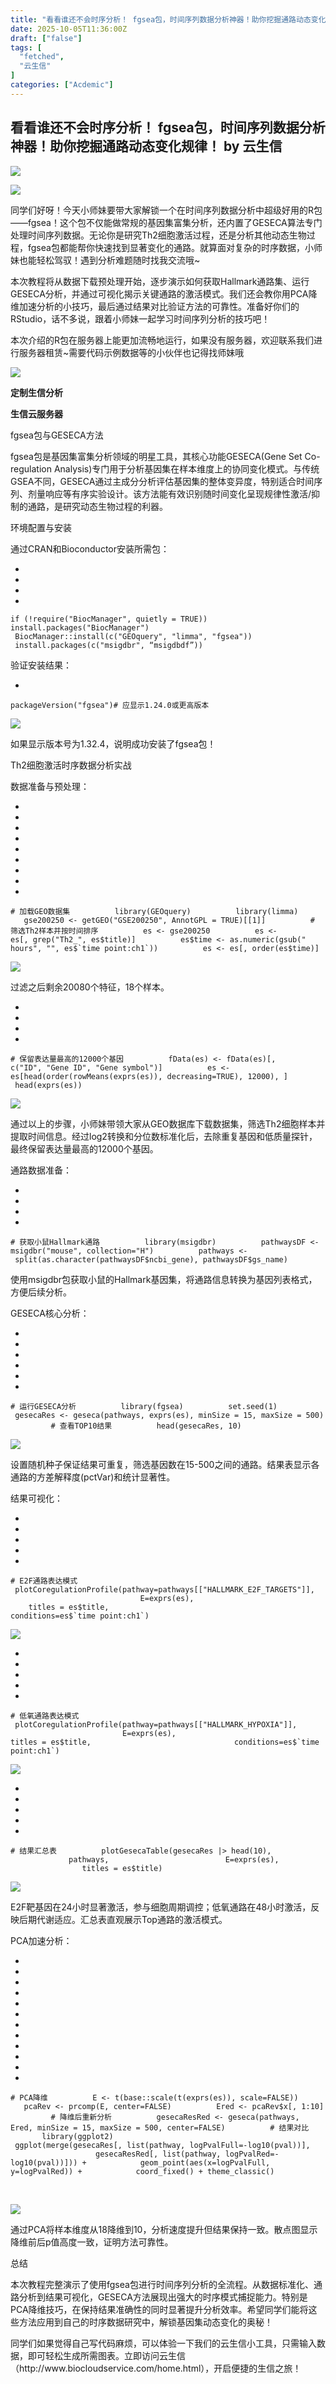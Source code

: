 ```yaml
---
title: "看看谁还不会时序分析！ fgsea包，时间序列数据分析神器！助你挖掘通路动态变化规律！"
date: 2025-10-05T11:36:00Z
draft: ["false"]
tags: [
  "fetched",
  "云生信"
]
categories: ["Acdemic"]
---
```

看看谁还不会时序分析！ fgsea包，时间序列数据分析神器！助你挖掘通路动态变化规律！ by 云生信
------
<div><section nodeleaf=""><img data-imgfileid="100012638" data-ratio="0.2222222222222222" data-s="300,640" data-src="https://mmbiz.qpic.cn/sz_mmbiz_jpg/oCSOtP61aEUeRH9VLyWbQoJghgIrTRx383Ak7ibU8ltoFYv9E74BicnHHtASRb1mJJU3Arr9qX25DhJ5pErPgDPw/640?wx_fmt=jpeg&amp;from=appmsg" data-type="jpeg" data-w="900" type="block" src="https://mmbiz.qpic.cn/sz_mmbiz_jpg/oCSOtP61aEUeRH9VLyWbQoJghgIrTRx383Ak7ibU8ltoFYv9E74BicnHHtASRb1mJJU3Arr9qX25DhJ5pErPgDPw/640?wx_fmt=jpeg&amp;from=appmsg"></section><p><span><span leaf=""><img data-ratio="0.2127371273712737" data-src="https://mmbiz.qpic.cn/sz_mmbiz_png/oCSOtP61aEV1kE0ibIsEBP4p85D8m2BAmpyekpfqnFCWOMP2dQibsSmGjTJoTlz78qLqrYcn0ICCgYfvvQ0iaLx0Q/640?wx_fmt=png" data-w="1476" src="https://mmbiz.qpic.cn/sz_mmbiz_png/oCSOtP61aEV1kE0ibIsEBP4p85D8m2BAmpyekpfqnFCWOMP2dQibsSmGjTJoTlz78qLqrYcn0ICCgYfvvQ0iaLx0Q/640?wx_fmt=png"></span></span></p><p><span><span leaf=""><span textstyle="">同学们好呀！今天小师妹要带大家解锁一个在时间序列数据分析中超级好用的R包——fgsea！这个包不仅能做常规的基因集富集分析，还内置了GESECA算法专门处理时间序列数据。无论你是研究Th2细胞激活过程，还是分析其他动态生物过程，fgsea包都能帮你快速找到显著变化的通路。</span></span></span><span><span leaf=""><span textstyle="">就算面对复杂的时序数据，小师妹也能轻松驾驭！遇到分析难题随时找我交流哦~</span></span></span></p><p><span><span leaf=""><span textstyle="">本次教程将从数据下载预处理开始，逐步演示如何获取Hallmark通路集、运行GESECA分析，并通过可视化揭示关键通路的激活模式。我们还会教你用PCA降维加速分析的小技巧，最后通过结果对比验证方法的可靠性。准备好你们的RStudio，话不多说，跟着小师妹一起学习时间序列分析的技巧吧！</span></span></span></p><p><span><span leaf=""><span textstyle="">本次介绍的R包在服务器上能更加流畅地运行，如果没有服务器，欢迎联系我们进行服务器租赁~</span></span><span data-pm-slice="0 0 []"><span leaf="">需要代码示例数据等的小伙伴也记得找师妹哦</span></span></span></p><section><section><section><section><section><section><section><span leaf=""><img data-cropselx1="0" data-cropselx2="194" data-cropsely1="0" data-cropsely2="194" data-imgfileid="100011261" data-ratio="1" data-s="300,640" data-src="https://mmbiz.qpic.cn/sz_mmbiz_png/oCSOtP61aEWesJCYlntv06OhltJriajm4LeGalupZW22ZNynYrOMW2MVzVNRghGJlq7GC8rj3ibl7m9cV4pTup3A/640?wx_fmt=png&amp;from=appmsg" data-type="png" data-w="396" src="https://mmbiz.qpic.cn/sz_mmbiz_png/oCSOtP61aEWesJCYlntv06OhltJriajm4LeGalupZW22ZNynYrOMW2MVzVNRghGJlq7GC8rj3ibl7m9cV4pTup3A/640?wx_fmt=png&amp;from=appmsg"></span></section></section></section><section><section><section><p><span><strong><span leaf="">定制生信分析</span></strong></span></p><p><span><strong><span leaf="">生信云服务器</span></strong></span></p></section></section></section></section></section></section></section><p><span><span leaf=""><span textstyle="">fgsea包与GESECA方法</span></span></span></p><p><span><span leaf=""><span textstyle="">fgsea包是基因集富集分析领域的明星工具，其核心功能GESECA(Gene Set Co-regulation Analysis)专门用于分析基因集在样本维度上的协同变化模式。与传统GSEA不同，GESECA通过主成分分析评估基因集的整体变异度，特别适合时间序列、剂量响应等有序实验设计。</span></span></span><span><span leaf=""><span textstyle="">该方法能有效识别随时间变化呈现规律性激活/抑制的通路，是研究动态生物过程的利器。</span></span></span></p><p><span><span leaf=""><span textstyle="">环境配置与安装</span></span></span></p><p><span><span leaf=""><span textstyle="">通过CRAN和Bioconductor安装所需包：</span></span></span></p><section><ul><li><li><li><li></ul><pre data-lang="php"><code><span leaf=""><span>if</span><span> </span>(!<span>require</span>(<span>"BiocManager"</span>, quietly = <span>TRUE</span>))          </span></code><code><span leaf="">    install.<span>packages</span>(<span>"BiocManager"</span>)          </span></code><code><span leaf=""><span>BiocManager</span>::<span>install</span>(<span>c</span>(<span>"GEOquery"</span>, <span>"limma"</span>, <span>"fgsea"</span>))          </span></code><code><span leaf="">install.<span>packages</span>(<span>c</span>(<span>"msigdbr"</span>, “msigdbdf”))</span></code></pre></section><p><span><span leaf=""><span textstyle="">验证安装结果：</span></span></span></p><section><ul><li></ul><pre data-lang="apache"><code><span leaf=""><span>packageVersion</span>(<span>"fgsea"</span>)# 应显示<span>1</span>.<span>24</span>.<span>0</span>或更高版本</span></code></pre></section><p><page></page></p><p><span><span leaf=""><img data-ratio="0.1298917568692756" data-src="https://mmbiz.qpic.cn/sz_mmbiz_png/oCSOtP61aEV1kE0ibIsEBP4p85D8m2BAm5Kr8YZia9nbck1bhkTMe0H6QXTdlFctPiagUFrxEa7VjSmKlhNRAk08w/640?wx_fmt=png" data-w="1201" src="https://mmbiz.qpic.cn/sz_mmbiz_png/oCSOtP61aEV1kE0ibIsEBP4p85D8m2BAm5Kr8YZia9nbck1bhkTMe0H6QXTdlFctPiagUFrxEa7VjSmKlhNRAk08w/640?wx_fmt=png"></span></span><span></span></p><p><span><span leaf=""><span textstyle="">如果显示版本号为1.32.4，说明成功安装了fgsea包！</span></span></span></p><p><span><span leaf=""><span textstyle="">Th2细胞激活时序数据分析实战</span></span></span></p><p><span><span leaf=""><span textstyle="">数据准备与预处理：</span></span></span></p><section><ul><li><li><li><li><li><li><li><li><li></ul><pre data-lang="php"><code><span leaf=""><span># 加载GEO数据集          </span></span></code><code><span leaf=""><span>library</span>(GEOquery)          </span></code><code><span leaf=""><span>library</span>(limma)          </span></code><code><span leaf="">gse200250 &lt;- <span>getGEO</span>(<span>"GSE200250"</span>, AnnotGPL = <span>TRUE</span>)[[<span>1</span>]]          </span></code><code><span leaf=""><span># 筛选Th2样本并按时间排序          </span></span></code><code><span leaf="">es &lt;- gse200250          </span></code><code><span leaf="">es &lt;- es[, <span>grep</span>(<span>"Th2_"</span>, es<span>$title</span>)]          </span></code><code><span leaf="">es<span>$time </span>&lt;- <span>as</span>.<span>numeric</span>(<span>gsub</span>(<span>" hours"</span>, <span>""</span>, es$`<span>time point</span>:ch1`))          </span></code><code><span leaf="">es &lt;- es[, <span>order</span>(es<span>$time</span>)]</span></code></pre></section><p><page></page></p><p><span><span leaf=""><img data-ratio="0.3493670886075949" data-src="https://mmbiz.qpic.cn/sz_mmbiz_png/oCSOtP61aEV1kE0ibIsEBP4p85D8m2BAmhKvrOhMB5Mib5ibXH0KVdU7zNrP8YCjusK6jtabFGj4Cft94u3gdmU6g/640?wx_fmt=png" data-w="1185" src="https://mmbiz.qpic.cn/sz_mmbiz_png/oCSOtP61aEV1kE0ibIsEBP4p85D8m2BAmhKvrOhMB5Mib5ibXH0KVdU7zNrP8YCjusK6jtabFGj4Cft94u3gdmU6g/640?wx_fmt=png"></span></span></p><p><span><span leaf=""><span textstyle="">过滤之后剩余20080个特征，18个样本。</span></span></span><page></page></p><section><ul><li><li><li><li></ul><pre data-lang="bash"><code><span leaf=""><span># 保留表达量最高的12000个基因          </span></span></code><code><span leaf="">fData(es) &lt;- fData(es)[, c(<span>"ID"</span>, <span>"Gene ID"</span>, <span>"Gene symbol"</span>)]          </span></code><code><span leaf="">es &lt;- es[<span>head</span>(order(rowMeans(exprs(es)), decreasing=TRUE), 12000), ]          </span></code><code><span leaf=""><span>head</span>(exprs(es))</span></code></pre></section><p><span><span leaf=""><img data-ratio="0.2488599348534202" data-src="https://mmbiz.qpic.cn/sz_mmbiz_png/oCSOtP61aEV1kE0ibIsEBP4p85D8m2BAmw3zfOfvOOUzQibj7Lnq7tjzIflChflST7THG8qhz24TKEMVTXWibPnMQ/640?wx_fmt=png" data-w="1535" src="https://mmbiz.qpic.cn/sz_mmbiz_png/oCSOtP61aEV1kE0ibIsEBP4p85D8m2BAmw3zfOfvOOUzQibj7Lnq7tjzIflChflST7THG8qhz24TKEMVTXWibPnMQ/640?wx_fmt=png"></span></span></p><p><span><span leaf=""><span textstyle="">通过以上的步骤，小师妹带领大家从GEO数据库下载数据集，筛选Th2细胞样本并提取时间信息。经过log2转换和分位数标准化后，去除重复基因和低质量探针，最终保留表达量最高的12000个基因。</span></span></span></p><p><span><span leaf=""><span textstyle="">通路数据准备：</span></span></span></p><section><ul><li><li><li><li></ul><pre data-lang="bash"><code><span leaf=""><span># 获取小鼠Hallmark通路          </span></span></code><code><span leaf="">library(msigdbr)          </span></code><code><span leaf="">pathwaysDF &lt;- msigdbr(<span>"mouse"</span>, collection=<span>"H"</span>)          </span></code><code><span leaf="">pathways &lt;- <span>split</span>(as.character(pathwaysDF<span>$ncbi_gene</span>), pathwaysDF<span>$gs_name</span>)</span></code></pre></section><p><span><span leaf=""><span textstyle="">使用msigdbr包获取小鼠的Hallmark基因集，将通路信息转换为基因列表格式，方便后续分析。</span></span></span><page></page></p><p><span><span leaf=""><span textstyle="">GESECA核心分析：</span></span></span></p><section><ul><li><li><li><li><li><li></ul><pre data-lang="apache"><code><span leaf=""><span># 运行GESECA分析          </span></span></code><code><span leaf=""><span>library</span>(fgsea)          </span></code><code><span leaf=""><span>set</span>.seed(<span>1</span>)          </span></code><code><span leaf=""><span>gesecaRes</span> &lt;- geseca(pathways, exprs(es), minSize = <span>15</span>, maxSize = <span>500</span>)          </span></code><code><span leaf=""><span># 查看TOP10结果          </span></span></code><code><span leaf=""><span>head</span>(gesecaRes, <span>10</span>)</span></code></pre></section><p><span><span leaf=""><img data-ratio="0.2639676113360324" data-src="https://mmbiz.qpic.cn/sz_mmbiz_png/oCSOtP61aEV1kE0ibIsEBP4p85D8m2BAm6UF70CeBAQPHh1QXRtzbVsxO9My3gicdGzRiaxB41XWAVhjTMIGN4exg/640?wx_fmt=png" data-w="1235" src="https://mmbiz.qpic.cn/sz_mmbiz_png/oCSOtP61aEV1kE0ibIsEBP4p85D8m2BAm6UF70CeBAQPHh1QXRtzbVsxO9My3gicdGzRiaxB41XWAVhjTMIGN4exg/640?wx_fmt=png"></span></span></p><p><span><span leaf=""><span textstyle="">设置随机种子保证结果可重复，筛选基因数在15-500之间的通路。结果表显示各通路的方差解释度(pctVar)和统计显著性。</span></span></span></p><p><span><span leaf=""><span textstyle="">结果可视化：</span></span></span></p><section><ul><li><li><li><li><li></ul><pre data-lang="php"><code><span leaf=""><span># E2F通路表达模式          </span></span></code><code><span leaf=""><span>plotCoregulationProfile</span>(pathway=pathways[[<span>"HALLMARK_E2F_TARGETS"</span>]],          </span></code><code><span leaf="">                      E=<span>exprs</span>(es),           </span></code><code><span leaf="">                      titles = es<span>$title</span>,          </span></code><code><span leaf="">                      conditions=es$`<span>time point</span>:ch1`)</span></code></pre></section><p><span></span><page></page></p><p><span><span leaf=""><img data-ratio="0.5784418356456777" data-src="https://mmbiz.qpic.cn/sz_mmbiz_jpg/oCSOtP61aEV1kE0ibIsEBP4p85D8m2BAmwnpictBJzyln150mwwpswbGJSmIsR0spH8SYEnkZvcm8icTvmGzibe1qA/640?wx_fmt=jpeg" data-w="937" src="https://mmbiz.qpic.cn/sz_mmbiz_jpg/oCSOtP61aEV1kE0ibIsEBP4p85D8m2BAmwnpictBJzyln150mwwpswbGJSmIsR0spH8SYEnkZvcm8icTvmGzibe1qA/640?wx_fmt=jpeg"></span></span></p><section><ul><li><li><li><li><li></ul><pre data-lang="php"><code><span leaf=""><span># 低氧通路表达模式          </span></span></code><code><span leaf=""><span>plotCoregulationProfile</span>(pathway=pathways[[<span>"HALLMARK_HYPOXIA"</span>]],          </span></code><code><span leaf="">                      E=<span>exprs</span>(es),          </span></code><code><span leaf="">                      titles = es<span>$title</span>,          </span></code><code><span leaf="">                      conditions=es$`<span>time point</span>:ch1`)  </span></code></pre></section><section nodeleaf=""><img data-imgfileid="100013840" data-ratio="0.5791304347826087" data-s="300,640" data-src="https://mmbiz.qpic.cn/sz_mmbiz_png/oCSOtP61aEV1kE0ibIsEBP4p85D8m2BAmJic5OFw553NKcLPZlUEUb66cqUDWkrUSrrbqp5Nvvz1lz0YdQicNnSbg/640?wx_fmt=png&amp;from=appmsg" data-type="png" data-w="575" type="block" src="https://mmbiz.qpic.cn/sz_mmbiz_png/oCSOtP61aEV1kE0ibIsEBP4p85D8m2BAmJic5OFw553NKcLPZlUEUb66cqUDWkrUSrrbqp5Nvvz1lz0YdQicNnSbg/640?wx_fmt=png&amp;from=appmsg"></section><section><ul><li><li><li><li><li></ul><pre data-lang="bash"><code><span leaf=""><span># 结果汇总表          </span></span></code><code><span leaf="">plotGesecaTable(gesecaRes |&gt; <span>head</span>(10),           </span></code><code><span leaf="">               pathways,           </span></code><code><span leaf="">               E=exprs(es),          </span></code><code><span leaf="">               titles = es<span>$title</span>)</span></code></pre></section><p><page></page></p><p><span><span leaf=""><img data-ratio="0.5784418356456777" data-src="https://mmbiz.qpic.cn/sz_mmbiz_jpg/oCSOtP61aEV1kE0ibIsEBP4p85D8m2BAmY4gnI0ItXgytFvkm4ib02InOQUFlBchiavX7uPgCVoTibWb9uCWrSyFibA/640?wx_fmt=jpeg" data-w="937" src="https://mmbiz.qpic.cn/sz_mmbiz_jpg/oCSOtP61aEV1kE0ibIsEBP4p85D8m2BAmY4gnI0ItXgytFvkm4ib02InOQUFlBchiavX7uPgCVoTibWb9uCWrSyFibA/640?wx_fmt=jpeg"></span></span><page></page></p><p><span><span leaf=""><span textstyle="">E2F靶基因在24小时显著激活，参与细胞周期调控；低氧通路在48小时激活，反映后期代谢适应。汇总表直观展示Top通路的激活模式。</span></span></span></p><p><span><span leaf=""><span textstyle="">PCA加速分析：</span></span></span></p><section><ul><li><li><li><li><li><li><li><li><li><li><li><li></ul><pre data-lang="css"><code><span leaf=""># PCA降维          </span></code><code><span leaf="">E &lt;- t(base::<span>scale</span>(<span>t</span>(<span>exprs</span>(es)), scale=FALSE))          </span></code><code><span leaf="">pcaRev &lt;- <span>prcomp</span>(E, center=FALSE)          </span></code><code><span leaf="">Ered &lt;- pcaRev$x[, <span>1</span>:<span>10</span>]          </span></code><code><span leaf=""># 降维后重新分析          </span></code><code><span leaf="">gesecaResRed &lt;- <span>geseca</span>(pathways, Ered, minSize = <span>15</span>, maxSize = <span>500</span>, center=FALSE)          </span></code><code><span leaf=""># 结果对比          </span></code><code><span leaf=""><span>library</span>(ggplot2)          </span></code><code><span leaf=""><span>ggplot</span>(<span>merge</span>(gesecaRes[, <span>list</span>(pathway, logPvalFull=<span>-log10</span>(pval))],          </span></code><code><span leaf="">            gesecaResRed[, <span>list</span>(pathway, logPvalRed=<span>-log10</span>(pval))])) +          </span></code><code><span leaf="">  <span>geom_point</span>(<span>aes</span>(x=logPvalFull, y=logPvalRed)) +          </span></code><code><span leaf="">  <span>coord_fixed</span>() + <span>theme_classic</span>()</span></code></pre></section><p><span><span leaf=""><br></span></span><page></page></p><p><span><span leaf=""><img data-ratio="0.5784418356456777" data-src="https://mmbiz.qpic.cn/sz_mmbiz_jpg/oCSOtP61aEV1kE0ibIsEBP4p85D8m2BAmpZ1dI4oMQdhtnKkcOUy9FnHscpia6NlxdKv1aWgbGHauCQmaGtZHwvw/640?wx_fmt=jpeg" data-w="937" src="https://mmbiz.qpic.cn/sz_mmbiz_jpg/oCSOtP61aEV1kE0ibIsEBP4p85D8m2BAmpZ1dI4oMQdhtnKkcOUy9FnHscpia6NlxdKv1aWgbGHauCQmaGtZHwvw/640?wx_fmt=jpeg"></span></span></p><p><span><span leaf=""><span textstyle="">通过PCA将样本维度从18降维到10，分析速度提升但结果保持一致。散点图显示降维前后p值高度一致，证明方法可靠性。</span></span></span></p><p><span><span leaf=""><span textstyle="">总结</span></span></span><page></page></p><p><span><span leaf=""><span textstyle="">本次教程完整演示了使用fgsea包进行时间序列分析的全流程。从数据标准化、通路分析到结果可视化，GESECA方法展现出强大的时序模式捕捉能力。特别是PCA降维技巧，在保持结果准确性的同时显著提升分析效率。希望同学们能将这些方法应用到自己的时序数据研究中，解锁基因集动态变化的奥秘！</span></span></span></p><p><span><span leaf=""><span textstyle="">同学们如果觉得自己写代码麻烦，可以体验一下我们的云生信小工具，只需输入数据，即可轻松生成所需图表。立即访问云生信</span></span></span><span><span><span leaf=""><span textstyle="">（</span></span></span></span><span><span><span leaf=""><span textstyle="">http://www.biocloudservice.com/home.html</span></span></span></span><span><span><span leaf=""><span textstyle="">）</span></span></span></span><span></span><span><span leaf=""><span textstyle="">，开启便捷的生信之旅！</span></span></span></p><p><span leaf=""><br></span></p><section><section powered-by="xiumi.us"><section><section powered-by="xiumi.us"><section><svg viewbox="0 0 1 1"></svg></section></section></section><section><section powered-by="xiumi.us"><p><span leaf="">E</span></p></section></section><section><section powered-by="xiumi.us"><p><span leaf="">N</span></p></section></section><section><section powered-by="xiumi.us"><p><span leaf="">D</span></p></section></section><section><section powered-by="xiumi.us"><section><span leaf=""><br></span></section></section></section></section></section><p><span leaf=""><br></span></p><section><section><section><section><section><section><section><span leaf=""><img data-src="https://mmbiz.qpic.cn/sz_mmbiz_png/oCSOtP61aEWesJCYlntv06OhltJriajm4LeGalupZW22ZNynYrOMW2MVzVNRghGJlq7GC8rj3ibl7m9cV4pTup3A/640?wx_fmt=png&amp;from=appmsg" data-ratio="1" data-s="300,640" data-type="png" data-w="396" data-cropselx1="0" data-cropselx2="219" data-cropsely1="0" data-cropsely2="219" data-imgfileid="100013742" src="https://mmbiz.qpic.cn/sz_mmbiz_png/oCSOtP61aEWesJCYlntv06OhltJriajm4LeGalupZW22ZNynYrOMW2MVzVNRghGJlq7GC8rj3ibl7m9cV4pTup3A/640?wx_fmt=png&amp;from=appmsg"></span></section></section></section><section><section><p><span leaf="">定制生信分析</span></p><p><span leaf="">课题思路设计</span></p><p><span leaf="">生信云服务器</span></p></section></section></section></section></section></section><section powered-by="xiumi.us"><section><section><section><section><section><section><section><section><svg viewbox="0 0 1 1"></svg></section></section></section></section></section><section><section><section><section><p><span leaf=""><a target="_blank" href="https://mp.weixin.qq.com/mp/appmsgalbum?__biz=Mzg5MDk3Mzg4OA==&amp;action=getalbum&amp;album_id=3073838745411518465#wechat_redirect" textvalue="生信实操" linktype="text" data-linktype="2">生信分析实操</a></span></p></section></section><section><section><section><section><section><section><svg viewbox="0 0 1 1"></svg></section></section></section></section></section></section></section></section></section><section><section><section><section><section><section><svg viewbox="0 0 1 1"></svg></section></section></section></section></section><section><section><section><section><p><span leaf=""><a target="_blank" href="https://mp.weixin.qq.com/mp/appmsgalbum?__biz=Mzg5MDk3Mzg4OA==&amp;action=getalbum&amp;album_id=3113598048028459016#wechat_redirect" textvalue="生信文章思路" linktype="text" data-linktype="2">生信文章思路</a></span></p></section></section></section></section></section></section></section><page></page></section><p><mp-style-type data-value="3"></mp-style-type></p></div>  
<hr>
<a href="https://mp.weixin.qq.com/s/RNF-_2DuEz4nug-UW3UBAA",target="_blank" rel="noopener noreferrer">原文链接</a>
